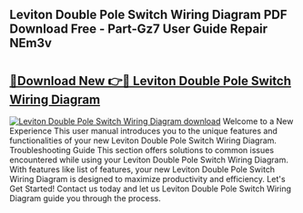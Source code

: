 ## Leviton Double Pole Switch Wiring Diagram PDF Download Free - Part-Gz7 User Guide Repair NEm3v

# <h2><a href="http://dfsmhq.blite.top/?on=Leviton+Double+Pole+Switch+Wiring+Diagram">🔗Download New 👉🔴 Leviton Double Pole Switch Wiring Diagram</a></h2>

[![Leviton Double Pole Switch Wiring Diagram download](https://i.imgur.com/lujVjoI.png)](http://dfsmhq.blite.top/?on=Leviton+Double+Pole+Switch+Wiring+Diagram)
Welcome to a New Experience This user manual introduces you to the unique features and functionalities of your new Leviton Double Pole Switch Wiring Diagram. Troubleshooting Guide This section offers solutions to common issues encountered while using your Leviton Double Pole Switch Wiring Diagram. With features like list of features, your new Leviton Double Pole Switch Wiring Diagram is designed to maximize productivity and efficiency. Let's Get Started! Contact us today and let us Leviton Double Pole Switch Wiring Diagram guide you through the process.
